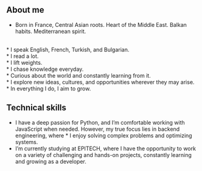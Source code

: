 ## About me

* Born in France, Central Asian roots. Heart of the Middle East. Balkan habits. Mediterranean spirit.
<br/>
* I speak English, French, Turkish, and Bulgarian.
<br/>
* I read a lot.
<br/>
* I lift weights.
<br/>
* I chase knowledge everyday.
<br/>
* Curious about the world and constantly learning from it.
<br/>
* I explore new ideas, cultures, and opportunities wherever they may arise.
<br/>
* In everything I do, I aim to grow.
<br/>

## Technical skills
* I have a deep passion for Python, and I’m comfortable working with JavaScript when needed. However, my true focus lies in backend engineering, where * I enjoy solving complex problems and optimizing systems.
* I’m currently studying at EPITECH, where I have the opportunity to work on a variety of challenging and hands-on projects, constantly learning and growing as a developer.
